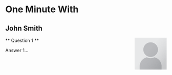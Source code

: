 # One Minute With

## John Smith

<!-- ![Portrait Placeholder](../docs/assets/Portrait_Placeholder.png) -->

<img markdown="1" align="right" src="../docs/assets/Portrait_Placeholder.png" width="100" height="100">

** Question 1 **

Answer 1...
